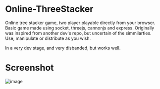 # Online-ThreeStacker
Online tree stacker game, two player playable directly from your browser.
Basic game made using socket, threejs, cannonjs and express.
Originally was inspired from another dev's repo, but uncertain of the simmilarties.
Use, manipulate or distribute as you wish.

In a very dev stage, and very disbanded, but works well.

# Screenshot
![image](https://user-images.githubusercontent.com/36155981/138575382-a4d0f8d6-e2f1-406d-96fc-ed939457ce4d.png)

